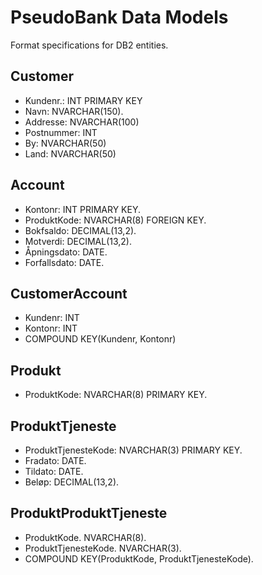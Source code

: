 # PseudoBank Data Models

Format specifications for DB2 entities.

## Customer

- Kundenr.: INT PRIMARY KEY
- Navn: NVARCHAR(150).
- Addresse: NVARCHAR(100)
- Postnummer: INT
- By: NVARCHAR(50)
- Land: NVARCHAR(50)

## Account

- Kontonr: INT PRIMARY KEY.
- ProduktKode: NVARCHAR(8) FOREIGN KEY.
- Bokfsaldo: DECIMAL(13,2).
- Motverdi: DECIMAL(13,2).
- Åpningsdato: DATE.
- Forfallsdato: DATE.


## CustomerAccount

- Kundenr: INT
- Kontonr: INT
- COMPOUND KEY(Kundenr, Kontonr)

## Produkt

- ProduktKode: NVARCHAR(8) PRIMARY KEY.

## ProduktTjeneste

- ProduktTjenesteKode: NVARCHAR(3) PRIMARY KEY.
- Fradato: DATE.
- Tildato: DATE.
- Beløp: DECIMAL(13,2).

## ProduktProduktTjeneste

- ProduktKode. NVARCHAR(8).
- ProduktTjenesteKode. NVARCHAR(3).
- COMPOUND KEY(ProduktKode, ProduktTjenesteKode).